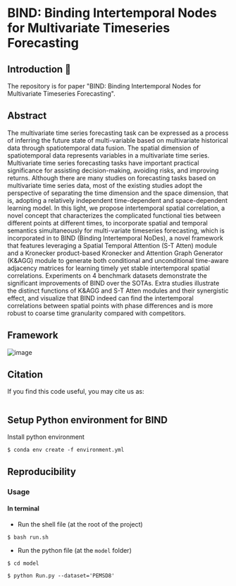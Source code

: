 # BIND: Binding Intertemporal Nodes for Multivariate Timeseries Forecasting



## Introduction :seedling:	

The repository is for paper "BIND: Binding Intertemporal Nodes for Multivariate Timeseries Forecasting". 

## Abstract
The multivariate time series forecasting task can be expressed as a process of inferring the future state of multi-variable based on multivariate historical data through spatiotemporal data fusion. The spatial dimension of spatiotemporal data represents variables in a multivariate time series. Multivariate time series forecasting tasks have important practical significance for assisting decision-making, avoiding risks, and improving returns. Although there are many studies on forecasting tasks based on multivariate time series data, most of the existing studies adopt the perspective of separating the time dimension and the space dimension, that is, adopting a relatively independent time-dependent and space-dependent learning model. In this light, we propose intertemporal spatial correlation, a novel concept that characterizes the complicated functional ties between different points at different times, to incorporate spatial and temporal semantics simultaneously for multi-variate timeseries forecasting, which is incorporated in to BIND (Binding Intertemporal NoDes), a novel framework that features leveraging a Spatial Temporal Attention (S-T Atten) module and a Kronecker product-based Kronecker and Attention Graph Generator (K&AGG) module to generate both conditional and unconditional time-aware adjacency matrices for learning timely yet stable intertemporal spatial correlations. Experiments on 4 benchmark datasets demonstrate the significant improvements of BIND over the SOTAs. Extra studies illustrate the distinct functions of K&AGG and S-T Atten modules and their synergistic effect, and visualize that BIND indeed can find the intertemporal correlations between spatial points with phase differences and is more robust to coarse time granularity compared with competitors.

## Framework
![image](https://github.com/WU-Guanying/BIND-main/blob/main/Figs/STRUCTURE.png)


## Citation
If you find this code useful, you may cite us as:

```

```

## Setup Python environment for BIND
Install python environment
```{bash}
$ conda env create -f environment.yml 
```


## Reproducibility
### Usage
#### In terminal
- Run the shell file (at the root of the project)

```{bash}
$ bash run.sh
```
- Run the python file (at the `model` folder)
```{bash}
$ cd model

$ python Run.py --dataset='PEMSD8' 
```
